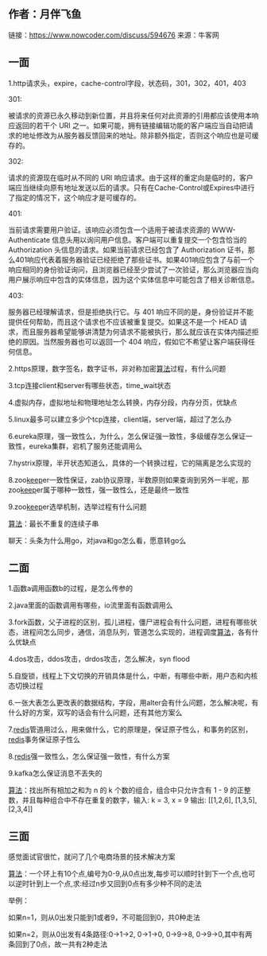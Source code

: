 ## 作者：月伴飞鱼

链接：https://www.nowcoder.com/discuss/594676
来源：牛客网



## 一面 

 1.http请求头，expire，cache-control字段，状态码，301，302，401，403 

301:

被请求的资源已永久移动到新位置，并且将来任何对此资源的引用都应该使用本响应返回的若干个 URI 之一。如果可能，拥有链接编辑功能的客户端应当自动把请求的地址修改为从服务器反馈回来的地址。除非额外指定，否则这个响应也是可缓存的。

302:

请求的资源现在临时从不同的 URI 响应请求。由于这样的重定向是临时的，客户端应当继续向原有地址发送以后的请求。只有在Cache-Control或Expires中进行了指定的情况下，这个响应才是可缓存的。

401:

当前请求需要用户验证。该响应必须包含一个适用于被请求资源的 WWW-Authenticate 信息头用以询问用户信息。客户端可以重复提交一个包含恰当的 Authorization 头信息的请求。如果当前请求已经包含了 Authorization 证书，那么401响应代表着服务器验证已经拒绝了那些证书。如果401响应包含了与前一个响应相同的身份验证询问，且浏览器已经至少尝试了一次验证，那么浏览器应当向用户展示响应中包含的实体信息，因为这个实体信息中可能包含了相关诊断信息。

403:

服务器已经理解请求，但是拒绝执行它。与 401 响应不同的是，身份验证并不能提供任何帮助，而且这个请求也不应该被重复提交。如果这不是一个 HEAD 请求，而且服务器希望能够讲清楚为何请求不能被执行，那么就应该在实体内描述拒绝的原因。当然服务器也可以返回一个 404 响应，假如它不希望让客户端获得任何信息。

 2.https原理，数字签名，数字证书，非对称加密[算法]()过程，有什么问题 

 3.tcp连接client和server有哪些状态，time_wait状态 

 4.虚拟内存，虚拟地址和物理地址怎么转换，内存分段，内存分页，优缺点 

 5.linux最多可以建立多少个tcp连接，client端，server端，超过了怎么办 

 6.eureka原理，强一致性么，为什么，怎么保证强一致性，多级缓存怎么保证一致性，eureka集群，宕机了服务还能调用么 

 7.hystrix原理，半开状态知道么，具体的一个转换过程，它的隔离是怎么实现的 

 8.zoo[keep]()er一致性保证，zab协议原理，半数原则如果查询到另外一半呢，那zoo[keep]()er属于哪种一致性，强一致性么，还是最终一致性 

 9.zoo[keep]()er选举机制，选举过程有什么问题 

 [算法]()：最长不重复的连续子串 

 聊天：头条为什么用go，对java和go怎么看，愿意转go么 

##  二面 

 1.函数a调用函数b的过程，是怎么传参的 

 2.java里面的函数调用有哪些，io流里面有函数调用么 

 3.fork函数，父子进程的区别，孤儿进程，僵尸进程会有什么问题，进程有哪些状态，进程间怎么同步，通信，消息队列，管道怎么实现的，进程调度[算法]()，各有什么优缺点 

 4.dos攻击，ddos攻击，drdos攻击，怎么解决，syn flood 

 5.自旋锁，线程上下文切换的开销具体是什么，中断，有哪些中断，用户态和内核态切换过程 

 6.一张大表怎么更改表的数据结构，字段，用alter会有什么问题，怎么解决呢，有什么好的方案，双写的话会有什么问题，还有其他方案么 

 7.[redis]()管道用过么，用来做什么，它的原理是，保证原子性么，和事务的区别，[redis]()事务保证原子性么 

 8.[redis]()强一致性么，怎么保证强一致性，有什么方案 

 9.kafka怎么保证消息不丢失的 

 [算法]()：找出所有相加之和为 n 的 k 个数的组合，组合中只允许含有 1 - 9 的正整数，并且每种组合中不存在重复的数字，输入: k = 3, x = 9 输出: [[1,2,6], [1,3,5], [2,3,4]] 

##  三面 

 感觉面试官很忙，就问了几个电商场景的技术解决方案 

 [算法]()：一个环上有10个点,编号为0-9,从0点出发,每步可以顺时针到下一个点,也可以逆时针到上一个点,求:经过n步又回到0点有多少种不同的走法 

 举例： 

 如果n=1，则从0出发只能到1或者9，不可能回到0，共0种走法 

 如果n=2，则从0出发有4条路径:0->1->2, 0->1->0, 0->9->8, 0->9->0,其中有两条回到了0点，故一共有2种走法